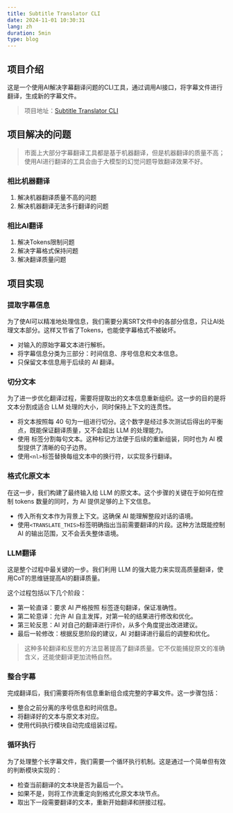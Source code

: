 ```yaml
---
title: Subtitle Translator CLI
date: 2024-11-01 10:30:31
lang: zh
duration: 5min
type: blog
---
```


## 项目介绍

这是一个使用AI解决字幕翻译问题的CLI工具，通过调用AI接口，将字幕文件进行翻译，生成新的字幕文件。

> 项目地址：[Subtitle Translator CLI](https://github.com/eeee0717/subtitle-translator-cli)

## 项目解决的问题

> 市面上大部分字幕翻译工具都是基于机器翻译，但是机器翻译的质量不高；使用AI进行翻译的工具会由于大模型的幻觉问题导致翻译效果不好。

### 相比机器翻译

1. 解决机器翻译质量不高的问题
2. 解决机器翻译无法多行翻译的问题

### 相比AI翻译

1. 解决Tokens限制问题
2. 解决字幕格式保持问题
3. 解决翻译质量问题

## 项目实现

### 提取字幕信息

为了使AI可以精准地处理信息，我们需要分离SRT文件中的各部分信息，只让AI处理文本部分。这样又节省了Tokens，也能使字幕格式不被破坏。

- 对输入的原始字幕文本进行解析。
- 将字幕信息分类为三部分：时间信息、序号信息和文本信息。
- 只保留文本信息用于后续的 AI 翻译。

### 切分文本

为了进一步优化翻译过程，需要将提取出的文本信息重新组织。这一步的目的是将文本分割成适合 LLM 处理的大小，同时保持上下文的连贯性。

- 将文本按照每 40 句为一组进行切分。这个数字是经过多次测试后得出的平衡点，既能保证翻译质量，又不会超出 LLM 的处理能力。
- 使用 标签分割每句文本。这种标记方法便于后续的重新组装，同时也为 AI 模型提供了清晰的句子边界。
- 使用`<nl>`标签替换每组文本中的换行符，以实现多行翻译。

### 格式化原文本

在这一步，我们构建了最终输入给 LLM 的原文本。这个步骤的关键在于如何在控制 tokens 数量的同时，为 AI 提供足够的上下文信息。

- 传入所有文本作为背景上下文。这确保 AI 能理解整段对话的语境。
- 使用`<TRANSLATE_THIS>`标签明确指出当前需要翻译的片段。这种方法既能控制 AI 的输出范围，又不会丢失整体语境。

### LLM翻译

这是整个过程中最关键的一步。我们利用 LLM 的强大能力来实现高质量翻译，使用CoT的思维链提高AI的翻译质量。

这个过程包括以下几个阶段：

- 第一轮直译：要求 AI 严格按照 标签逐句翻译，保证准确性。
- 第二轮意译：允许 AI 自主发挥，对第一轮的结果进行修改和优化。
- 第三轮反思：AI 对自己的翻译进行评价，从多个角度提出改进建议。
- 最后一轮修改：根据反思阶段的建议，AI 对翻译进行最后的调整和优化。

> 这种多轮翻译和反思的方法显著提高了翻译质量。它不仅能捕捉原文的准确含义，还能使翻译更加流畅自然。

### 整合字幕

完成翻译后，我们需要将所有信息重新组合成完整的字幕文件。这一步骤包括：

- 整合之前分离的序号信息和时间信息。
- 将翻译好的文本与原文本对应。
- 使用代码执行模块自动完成组装过程。

### 循环执行

为了处理整个长字幕文件，我们需要一个循环执行机制。这是通过一个简单但有效的判断模块实现的：

- 检查当前翻译的文本块是否为最后一个。
- 如果不是，则将工作流重定向到格式化原文本块节点。
- 取出下一段需要翻译的文本，重新开始翻译和拼接过程。
